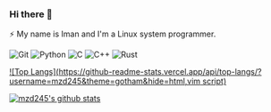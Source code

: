 ### Hi there 👋

⚡ My name is Iman and I'm a Linux system programmer.

<p>
    <img src="https://img.shields.io/badge/-Git-F05032?style=for-the-badge&logo=git&logoColor=white" alt="Git">
    <img src="https://img.shields.io/badge/-Python-F7DF1E?style=for-the-badge&logo=Python&logoColor=white" alt="Python">
    <img src="https://img.shields.io/badge/-C-007ACC?style=for-the-badge&logo=C&logoColor=white" alt="C">
    <img src="https://img.shields.io/badge/-C++-007DCC?style=for-the-badge&logo=c%2B%2B&logoColor=white" alt="C++">
    <img src="https://img.shields.io/badge/-Rust-red?logo=Rust&style=for-the-badge" alt="Rust">
</p>

[![Top Langs](https://github-readme-stats.vercel.app/api/top-langs/?username=mzd245&theme=gotham&hide=html,vim script)](https://github.com/anuraghazra/github-readme-stats)

[![mzd245's github stats](https://github-readme-stats.vercel.app/api?username=mzd245&show_icons=true&theme=gotham)](https://github.com/mzd245/github-readme-stats)

